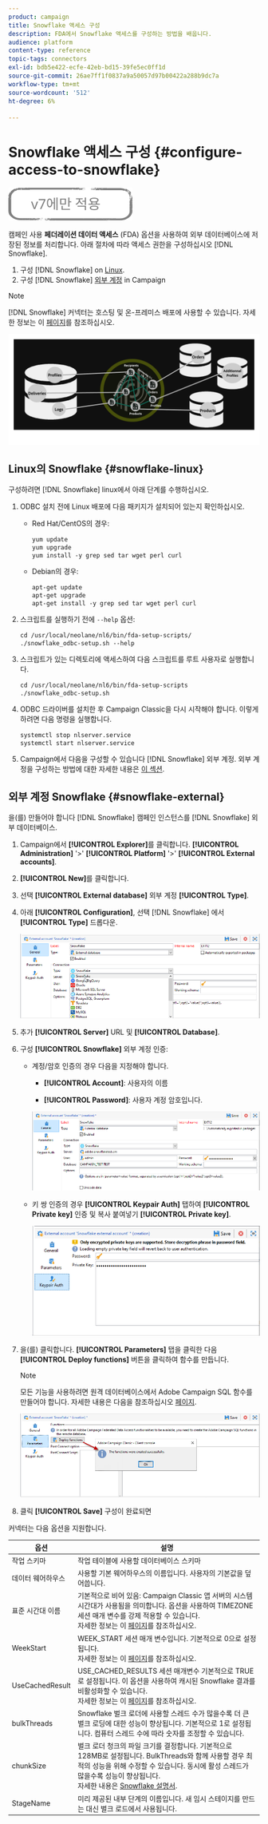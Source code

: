 ```yaml
---
product: campaign
title: Snowflake 액세스 구성
description: FDA에서 Snowflake 액세스를 구성하는 방법을 배웁니다.
audience: platform
content-type: reference
topic-tags: connectors
exl-id: bdb5e422-ecfe-42eb-bd15-39fe5ec0ff1d
source-git-commit: 26ae7ff1f0837a9a50057d97b00422a288b9dc7a
workflow-type: tm+mt
source-wordcount: '512'
ht-degree: 6%

---
```


# Snowflake 액세스 구성 {#configure-access-to-snowflake}

![](../../assets/v7-only.svg)

캠페인 사용 **페더레이션 데이터 액세스** (FDA) 옵션을 사용하여 외부 데이터베이스에 저장된 정보를 처리합니다. 아래 절차에 따라 액세스 권한을 구성하십시오 [!DNL Snowflake].

1. 구성 [!DNL Snowflake] on [Linux](#snowflake-linux).
1. 구성 [!DNL Snowflake] [외부 계정](#snowflake-external) in Campaign

>[!NOTE]
>
>[!DNL Snowflake] 커넥터는 호스팅 및 온-프레미스 배포에 사용할 수 있습니다. 자세한 정보는 이 [페이지](../../installation/using/capability-matrix.md)를 참조하십시오.

![](assets/snowflake_3.png)

## Linux의 Snowflake {#snowflake-linux}

구성하려면 [!DNL Snowflake] linux에서 아래 단계를 수행하십시오.

1. ODBC 설치 전에 Linux 배포에 다음 패키지가 설치되어 있는지 확인하십시오.

   * Red Hat/CentOS의 경우:

      ```
      yum update
      yum upgrade
      yum install -y grep sed tar wget perl curl
      ```

   * Debian의 경우:

      ```
      apt-get update
      apt-get upgrade
      apt-get install -y grep sed tar wget perl curl
      ```

1. 스크립트를 실행하기 전에 `--help` 옵션:

   ```
   cd /usr/local/neolane/nl6/bin/fda-setup-scripts/
   ./snowflake_odbc-setup.sh --help
   ```

1. 스크립트가 있는 디렉토리에 액세스하여 다음 스크립트를 루트 사용자로 실행합니다.

   ```
   cd /usr/local/neolane/nl6/bin/fda-setup-scripts
   ./snowflake_odbc-setup.sh
   ```

1. ODBC 드라이버를 설치한 후 Campaign Classic을 다시 시작해야 합니다. 이렇게 하려면 다음 명령을 실행합니다.

   ```
   systemctl stop nlserver.service
   systemctl start nlserver.service
   ```

1. Campaign에서 다음을 구성할 수 있습니다 [!DNL Snowflake] 외부 계정. 외부 계정을 구성하는 방법에 대한 자세한 내용은 [이 섹션](#snowflake-external).

## 외부 계정 Snowflake {#snowflake-external}

을(를) 만들어야 합니다 [!DNL Snowflake] 캠페인 인스턴스를 [!DNL Snowflake] 외부 데이터베이스.

1. Campaign에서 **[!UICONTROL Explorer]**&#x200B;를 클릭합니다. **[!UICONTROL Administration]** &#39;>&#39; **[!UICONTROL Platform]** &#39;>&#39; **[!UICONTROL External accounts]**.

1. **[!UICONTROL New]**&#x200B;를 클릭합니다.

1. 선택 **[!UICONTROL External database]** 외부 계정 **[!UICONTROL Type]**.

1. 아래 **[!UICONTROL Configuration]**, 선택 [!DNL Snowflake] 에서 **[!UICONTROL Type]** 드롭다운.

   ![](assets/snowflake_5.png)

1. 추가 **[!UICONTROL Server]** URL 및 **[!UICONTROL Database]**.

1. 구성 **[!UICONTROL Snowflake]** 외부 계정 인증:

   * 계정/암호 인증의 경우 다음을 지정해야 합니다.

      * **[!UICONTROL Account]**: 사용자의 이름

      * **[!UICONTROL Password]**: 사용자 계정 암호입니다.

      ![](assets/snowflake.png)

   * 키 쌍 인증의 경우 **[!UICONTROL Keypair Auth]** 탭하여 **[!UICONTROL Private key]** 인증 및 복사 붙여넣기 **[!UICONTROL Private key]**.

      ![](assets/snowflake_4.png)


1. 을(를) 클릭합니다. **[!UICONTROL Parameters]** 탭을 클릭한 다음 **[!UICONTROL Deploy functions]** 버튼을 클릭하여 함수를 만듭니다.

   >[!NOTE]
   >
   >모든 기능을 사용하려면 원격 데이터베이스에서 Adobe Campaign SQL 함수를 만들어야 합니다. 자세한 내용은 다음을 참조하십시오 [페이지](../../configuration/using/adding-additional-sql-functions.md).

   ![](assets/snowflake_2.png)

1. 클릭 **[!UICONTROL Save]** 구성이 완료되면

커넥터는 다음 옵션을 지원합니다.

| 옵션 | 설명 |
|---|---|
| 작업 스키마 | 작업 테이블에 사용할 데이터베이스 스키마 |
| 데이터 웨어하우스 | 사용할 기본 웨어하우스의 이름입니다. 사용자의 기본값을 덮어씁니다. |
| 표준 시간대 이름 | 기본적으로 비어 있음: Campaign Classic 앱 서버의 시스템 시간대가 사용됨을 의미합니다. 옵션을 사용하여 TIMEZONE 세션 매개 변수를 강제 적용할 수 있습니다. <br>자세한 정보는 이 [페이지](https://docs.snowflake.net/manuals/sql-reference/parameters.html#timezone)를 참조하십시오. |
| WeekStart | WEEK_START 세션 매개 변수입니다. 기본적으로 0으로 설정됩니다. <br>자세한 정보는 이 [페이지](https://docs.snowflake.com/en/sql-reference/parameters.html#week-start)를 참조하십시오. |
| UseCachedResult | USE_CACHED_RESULTS 세션 매개변수 기본적으로 TRUE로 설정됩니다. 이 옵션을 사용하여 캐시된 Snowflake 결과를 비활성화할 수 있습니다. <br>자세한 정보는 이 [페이지](https://docs.snowflake.net/manuals/user-guide/querying-persisted-results.html)를 참조하십시오. |
| bulkThreads | Snowflake 벌크 로더에 사용할 스레드 수가 많을수록 더 큰 벌크 로딩에 대한 성능이 향상됩니다. 기본적으로 1로 설정됩니다. 컴퓨터 스레드 수에 따라 숫자를 조정할 수 있습니다. |
| chunkSize | 벌크 로더 청크의 파일 크기를 결정합니다. 기본적으로 128MB로 설정됩니다. BulkThreads와 함께 사용할 경우 최적의 성능을 위해 수정할 수 있습니다. 동시에 활성 스레드가 많을수록 성능이 향상됩니다. <br>자세한 내용은 [Snowflake 설명서](https://docs.snowflake.net/manuals/sql-reference/sql/put.html). |
| StageName | 미리 제공된 내부 단계의 이름입니다. 새 임시 스테이지를 만드는 대신 벌크 로드에서 사용됩니다. |
